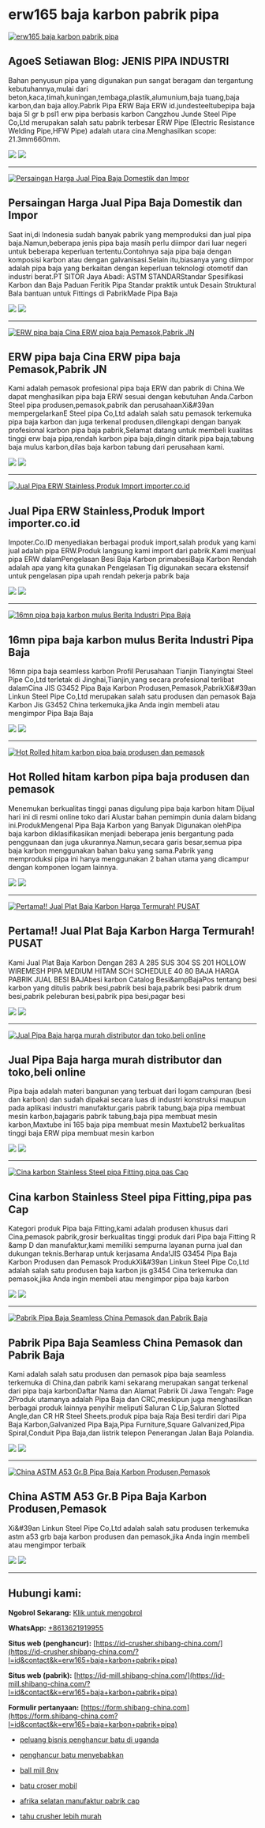 # erw165 baja karbon pabrik pipa

<a href="https://swt.shibang-china.com/?l=id&img&k=erw165+baja+karbon+pabrik+pipa" target="_blank">![erw165 baja karbon pabrik pipa](http://static.shibang-china.com/all-800x300/1298.jpg)</a>

## AgoeS Setiawan Blog: JENIS PIPA INDUSTRI
Bahan penyusun pipa yang digunakan pun sangat beragam dan tergantung kebutuhannya,mulai dari beton,kaca,timah,kuningan,tembaga,plastik,alumunium,baja tuang,baja karbon,dan baja alloy.Pabrik Pipa ERW Baja ERW id.jundesteeltubepipa baja baja 5l gr b psl1 erw pipa berbasis karbon Cangzhou Junde Steel Pipe Co,Ltd merupakan salah satu pabrik terbesar ERW Pipe (Electric Resistance Welding Pipe,HFW Pipe) adalah utara cina.Menghasilkan scope: 21.3mm660mm.


<a href="https://whatsapp.shibangsoft.com/WhatsApp.php" target="_blank" title="WhatsApp">![](http://static.shibang-china.com/icon/whatsapp.png)</a> <a href="https://swt.shibang-china.com/?l=id&icon&k=erw165+baja+karbon+pabrik+pipa" target="_blank">![](http://static.shibang-china.com/icon/chat-id.png)</a>

---

<a href="https://swt.shibang-china.com/?l=id&img&k=erw165+baja+karbon+pabrik+pipa" target="_blank">![Persaingan Harga Jual Pipa Baja Domestik dan Impor](http://static.shibang-china.com/all-800x300/1480.jpg)</a>

## Persaingan Harga Jual Pipa Baja Domestik dan Impor
Saat ini,di Indonesia sudah banyak pabrik yang memproduksi dan jual pipa baja.Namun,beberapa jenis pipa baja masih perlu diimpor dari luar negeri untuk beberapa keperluan tertentu.Contohnya saja pipa baja dengan komposisi karbon atau dengan galvanisasi.Selain itu,biasanya yang diimpor adalah pipa baja yang berkaitan dengan keperluan teknologi otomotif dan industri berat.PT SITOR Jaya Abadi: ASTM STANDARStandar Spesifikasi Karbon dan Baja Paduan Feritik Pipa Standar praktik untuk Desain Struktural Bala bantuan untuk Fittings di PabrikMade Pipa Baja


<a href="https://whatsapp.shibangsoft.com/WhatsApp.php" target="_blank" title="WhatsApp">![](http://static.shibang-china.com/icon/whatsapp.png)</a> <a href="https://swt.shibang-china.com/?l=id&icon&k=erw165+baja+karbon+pabrik+pipa" target="_blank">![](http://static.shibang-china.com/icon/chat-id.png)</a>

---

<a href="https://swt.shibang-china.com/?l=id&img&k=erw165+baja+karbon+pabrik+pipa" target="_blank">![ERW pipa baja Cina ERW pipa baja Pemasok,Pabrik JN](http://static.shibang-china.com/all-800x300/703.jpg)</a>

## ERW pipa baja Cina ERW pipa baja Pemasok,Pabrik JN
Kami adalah pemasok profesional pipa baja ERW dan pabrik di China.We dapat menghasilkan pipa baja ERW sesuai dengan kebutuhan Anda.Carbon Steel pipa produsen,pemasok,pabrik dan perusahaanXi&#39an mempergelarkanE Steel pipa Co,Ltd adalah salah satu pemasok terkemuka pipa baja karbon dan juga terkenal produsen,dilengkapi dengan banyak profesional karbon pipa baja pabrik,Selamat datang untuk membeli kualitas tinggi erw baja pipa,rendah karbon pipa baja,dingin ditarik pipa baja,tabung baja mulus karbon,dilas baja karbon tabung dari perusahaan kami.


<a href="https://whatsapp.shibangsoft.com/WhatsApp.php" target="_blank" title="WhatsApp">![](http://static.shibang-china.com/icon/whatsapp.png)</a> <a href="https://swt.shibang-china.com/?l=id&icon&k=erw165+baja+karbon+pabrik+pipa" target="_blank">![](http://static.shibang-china.com/icon/chat-id.png)</a>

---

<a href="https://swt.shibang-china.com/?l=id&img&k=erw165+baja+karbon+pabrik+pipa" target="_blank">![Jual Pipa ERW Stainless,Produk Import importer.co.id](http://static.shibang-china.com/all-800x300/648.jpg)</a>

## Jual Pipa ERW Stainless,Produk Import importer.co.id
Impoter.Co.ID menyediakan berbagai produk import,salah produk yang kami jual adalah pipa ERW.Produk langsung kami import dari pabrik.Kami menjual pipa ERW dalamPengelasan Besi Baja Karbon primabesiBaja Karbon Rendah adalah apa yang kita gunakan Pengelasan Tig digunakan secara ekstensif untuk pengelasan pipa upah rendah pekerja pabrik baja


<a href="https://whatsapp.shibangsoft.com/WhatsApp.php" target="_blank" title="WhatsApp">![](http://static.shibang-china.com/icon/whatsapp.png)</a> <a href="https://swt.shibang-china.com/?l=id&icon&k=erw165+baja+karbon+pabrik+pipa" target="_blank">![](http://static.shibang-china.com/icon/chat-id.png)</a>

---

<a href="https://swt.shibang-china.com/?l=id&img&k=erw165+baja+karbon+pabrik+pipa" target="_blank">![16mn pipa baja karbon mulus Berita Industri Pipa Baja](http://static.shibang-china.com/all-800x300/1042.jpg)</a>

## 16mn pipa baja karbon mulus Berita Industri Pipa Baja
16mn pipa baja seamless karbon Profil Perusahaan Tianjin Tianyingtai Steel Pipe Co,Ltd terletak di Jinghai,Tianjin,yang secara profesional terlibat dalamCina JIS G3452 Pipa Baja Karbon Produsen,Pemasok,PabrikXi&#39an Linkun Steel Pipe Co,Ltd merupakan salah satu produsen dan pemasok Baja Karbon Jis G3452 China terkemuka,jika Anda ingin membeli atau mengimpor Pipa Baja Baja


<a href="https://whatsapp.shibangsoft.com/WhatsApp.php" target="_blank" title="WhatsApp">![](http://static.shibang-china.com/icon/whatsapp.png)</a> <a href="https://swt.shibang-china.com/?l=id&icon&k=erw165+baja+karbon+pabrik+pipa" target="_blank">![](http://static.shibang-china.com/icon/chat-id.png)</a>

---

<a href="https://swt.shibang-china.com/?l=id&img&k=erw165+baja+karbon+pabrik+pipa" target="_blank">![Hot Rolled hitam karbon pipa baja produsen dan pemasok](http://static.shibang-china.com/all-800x300/652.jpg)</a>

## Hot Rolled hitam karbon pipa baja produsen dan pemasok
Menemukan berkualitas tinggi panas digulung pipa baja karbon hitam Dijual hari ini di resmi online toko dari Alustar bahan pemimpin dunia dalam bidang ini.ProdukMengenal Pipa Baja Karbon yang Banyak Digunakan olehPipa baja karbon diklasifikasikan menjadi beberapa jenis bergantung pada penggunaan dan juga ukurannya.Namun,secara garis besar,semua pipa baja karbon menggunakan bahan baku yang sama.Pabrik yang memproduksi pipa ini hanya menggunakan 2 bahan utama yang dicampur dengan komponen logam lainnya.


<a href="https://whatsapp.shibangsoft.com/WhatsApp.php" target="_blank" title="WhatsApp">![](http://static.shibang-china.com/icon/whatsapp.png)</a> <a href="https://swt.shibang-china.com/?l=id&icon&k=erw165+baja+karbon+pabrik+pipa" target="_blank">![](http://static.shibang-china.com/icon/chat-id.png)</a>

---

<a href="https://swt.shibang-china.com/?l=id&img&k=erw165+baja+karbon+pabrik+pipa" target="_blank">![Pertama!! Jual Plat Baja Karbon Harga Termurah! PUSAT](http://static.shibang-china.com/all-800x300/563.jpg)</a>

## Pertama!! Jual Plat Baja Karbon Harga Termurah! PUSAT
Kami Jual Plat Baja Karbon Dengan 283 A 285 SUS 304 SS 201 HOLLOW WIREMESH PIPA MEDIUM HITAM SCH SCHEDULE 40 80 BAJA HARGA PABRIK JUAL BESI BAJAbesi karbon Catalog Besi&ampBajaPos tentang besi karbon yang ditulis pabrik besi,pabrik besi baja,pabrik besi pabrik drum besi,pabrik peleburan besi,pabrik pipa besi,pagar besi


<a href="https://whatsapp.shibangsoft.com/WhatsApp.php" target="_blank" title="WhatsApp">![](http://static.shibang-china.com/icon/whatsapp.png)</a> <a href="https://swt.shibang-china.com/?l=id&icon&k=erw165+baja+karbon+pabrik+pipa" target="_blank">![](http://static.shibang-china.com/icon/chat-id.png)</a>

---

<a href="https://swt.shibang-china.com/?l=id&img&k=erw165+baja+karbon+pabrik+pipa" target="_blank">![Jual Pipa Baja harga murah distributor dan toko,beli online](http://static.shibang-china.com/all-800x300/522.jpg)</a>

## Jual Pipa Baja harga murah distributor dan toko,beli online
Pipa baja adalah materi bangunan yang terbuat dari logam campuran (besi dan karbon) dan sudah dipakai secara luas di industri konstruksi maupun pada aplikasi industri manufaktur.garis pabrik tabung,baja pipa membuat mesin karbon,bajagaris pabrik tabung,baja pipa membuat mesin karbon,Maxtube ini 165 baja pipa membuat mesin Maxtube12 berkualitas tinggi baja ERW pipa membuat mesin karbon


<a href="https://whatsapp.shibangsoft.com/WhatsApp.php" target="_blank" title="WhatsApp">![](http://static.shibang-china.com/icon/whatsapp.png)</a> <a href="https://swt.shibang-china.com/?l=id&icon&k=erw165+baja+karbon+pabrik+pipa" target="_blank">![](http://static.shibang-china.com/icon/chat-id.png)</a>

---

<a href="https://swt.shibang-china.com/?l=id&img&k=erw165+baja+karbon+pabrik+pipa" target="_blank">![Cina karbon Stainless Steel pipa Fitting,pipa pas Cap](http://static.shibang-china.com/all-800x300/891.jpg)</a>

## Cina karbon Stainless Steel pipa Fitting,pipa pas Cap
Kategori produk Pipa baja Fitting,kami adalah produsen khusus dari Cina,pemasok pabrik,grosir berkualitas tinggi produk dari Pipa baja Fitting R &amp D dan manufaktur,kami memiliki sempurna layanan purna jual dan dukungan teknis.Berharap untuk kerjasama Anda!JIS G3454 Pipa Baja Karbon Produsen dan Pemasok ProdukXi&#39an Linkun Steel Pipe Co,Ltd adalah salah satu produsen baja karbon jis g3454 Cina terkemuka dan pemasok,jika Anda ingin membeli atau mengimpor pipa baja karbon


<a href="https://whatsapp.shibangsoft.com/WhatsApp.php" target="_blank" title="WhatsApp">![](http://static.shibang-china.com/icon/whatsapp.png)</a> <a href="https://swt.shibang-china.com/?l=id&icon&k=erw165+baja+karbon+pabrik+pipa" target="_blank">![](http://static.shibang-china.com/icon/chat-id.png)</a>

---

<a href="https://swt.shibang-china.com/?l=id&img&k=erw165+baja+karbon+pabrik+pipa" target="_blank">![Pabrik Pipa Baja Seamless China Pemasok dan Pabrik Baja](http://static.shibang-china.com/all-800x300/157.jpg)</a>

## Pabrik Pipa Baja Seamless China Pemasok dan Pabrik Baja
Kami adalah salah satu produsen dan pemasok pipa baja seamless terkemuka di China,dan pabrik kami sekarang merupakan sangat terkenal dari pipa baja karbonDaftar Nama dan Alamat Pabrik Di Jawa Tengah: Page 2Produk utamanya adalah Pipa Baja dan CRC,meskipun juga menghasilkan berbagai produk lainnya penyihir meliputi Saluran C Lip,Saluran Slotted Angle,dan CR HR Steel Sheets.produk pipa baja Raja Besi terdiri dari Pipa Baja Karbon,Galvanized Pipa Baja,Pipa Furniture,Square Galvanized,Pipa Spiral,Conduit Pipa Baja,dan listrik telepon Penerangan Jalan Baja Polandia.


<a href="https://whatsapp.shibangsoft.com/WhatsApp.php" target="_blank" title="WhatsApp">![](http://static.shibang-china.com/icon/whatsapp.png)</a> <a href="https://swt.shibang-china.com/?l=id&icon&k=erw165+baja+karbon+pabrik+pipa" target="_blank">![](http://static.shibang-china.com/icon/chat-id.png)</a>

---

<a href="https://swt.shibang-china.com/?l=id&img&k=erw165+baja+karbon+pabrik+pipa" target="_blank">![China ASTM A53 Gr.B Pipa Baja Karbon Produsen,Pemasok](http://static.shibang-china.com/all-800x300/1500.jpg)</a>

## China ASTM A53 Gr.B Pipa Baja Karbon Produsen,Pemasok
Xi&#39an Linkun Steel Pipe Co,Ltd adalah salah satu produsen terkemuka astm a53 grb baja karbon produsen dan pemasok,jika Anda ingin membeli atau mengimpor terbaik

<a href="https://whatsapp.shibangsoft.com/WhatsApp.php" target="_blank" title="WhatsApp">![](http://static.shibang-china.com/icon/whatsapp.png)</a> <a href="https://swt.shibang-china.com/?l=id&icon&k=erw165+baja+karbon+pabrik+pipa" target="_blank">![](http://static.shibang-china.com/icon/chat-id.png)</a>

---
## Hubungi kami:

**Ngobrol Sekarang:** [Klik untuk mengobrol](https://swt.shibang-china.com?l=id&contact&k=erw165+baja+karbon+pabrik+pipa)

**WhatsApp:**  [+8613621919955](https://whatsapp.shibangsoft.com/WhatsApp.php)

**Situs web (penghancur):** [https://id-crusher.shibang-china.com/](https://id-crusher.shibang-china.com/?l=id&contact&k=erw165+baja+karbon+pabrik+pipa)

**Situs web (pabrik):** [https://id-mill.shibang-china.com/](https://id-mill.shibang-china.com/?l=id&contact&k=erw165+baja+karbon+pabrik+pipa)

**Formulir pertanyaan:** [https://form.shibang-china.com](https://form.shibang-china.com?l=id&contact&k=erw165+baja+karbon+pabrik+pipa)

* [peluang bisnis penghancur batu di uganda](../45/peluang%20bisnis%20penghancur%20batu%20di%20uganda.md)

* [penghancur batu menyebabkan](../50/penghancur%20batu%20menyebabkan.md)

* [ball mill 8nv](../43/ball%20mill%208nv.md)

* [batu croser mobil](../43/batu%20croser%20mobil.md)

* [afrika selatan manufaktur pabrik cap](../43/afrika%20selatan%20manufaktur%20pabrik%20cap.md)

* [tahu crusher lebih murah](../48/tahu%20crusher%20lebih%20murah.md)
